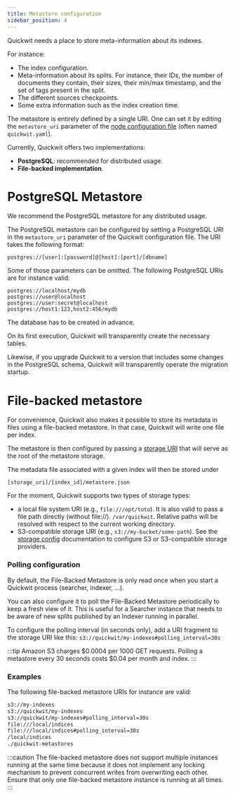 ```yaml
---
title: Metastore configuration
sidebar_position: 4
---
```


Quickwit needs a place to store meta-information about its indexes.

For instance:

- The index configuration.
- Meta-information about its splits. For instance, their IDs, the number of documents they contain, their sizes, their min/max timestamp, and the set of tags present in the split.
- The different sources checkpoints.
- Some extra information such as the index creation time.

The metastore is entirely defined by a single URI. One can set it by editing the `metastore_uri` parameter of the [node configuration file](./node-config.md) (often named `quickwit.yaml`).

Currently, Quickwit offers two implementations:

- **PostgreSQL**: recommended for distributed usage.
- **File-backed implementation**.

# PostgreSQL Metastore

We recommend the PostgreSQL metastore for any distributed usage.

The PostgreSQL metastore can be configured by setting a PostgreSQL URI in the `metastore_uri` parameter of the Quickwit configuration file. The URI takes the following format:

```
postgres://[user]:[password]@[host]:[port]/[dbname]
```

Some of those parameters can be omitted. The following PostgreSQL URIs are for instance valid:

```
postgres://localhost/mydb
postgres://user@localhost
postgres://user:secret@localhost
postgres://host1:123,host2:456/mydb
```

The database has to be created in advance.

On its first execution, Quickwit will transparently create the necessary tables.

Likewise, if you upgrade Quickwit to a version that includes some changes in the PostgreSQL schema, Quickwit will transparently operate the migration startup.

# File-backed metastore

For convenience, Quickwit also makes it possible to store its metadata in files using a file-backed metastore. In that case, Quickwit will write one file per index.

The metastore is then configured by passing a [storage URI](./storage-config.md#storage-uris) that will serve as the root of the metastore storage.

The metadata file associated with a given index will then be stored under

  `[storage_uri]/[index_id]/metastore.json`

For the moment, Quickwit supports two types of storage types:

- a local file system URI (e.g., `file:///opt/toto`). It is also valid to pass a file path directly (without file://). `/var/quickwit`. Relative paths will be resolved with respect to the current working directory.
- S3-compatible storage URI (e.g., `s3://my-bucket/some-path`). See the [storage config](./storage-config.md) documentation to configure S3 or S3-compatible storage providers.

### Polling configuration

By default, the File-Backed Metastore is only read once when you start a Quickwit process (searcher, indexer, ...).

You can also configure it to poll the File-Backed Metastore periodically to keep a fresh view of it. This is useful for a Searcher instance that needs to be aware of new splits published by an Indexer running in parallel.

To configure the polling interval (in seconds only), add a URI fragment to the storage URI like this: `s3://quickwit/my-indexes#polling_interval=30s`

:::tip
Amazon S3 charges $0.0004 per 1000 GET requests. Polling a metastore every 30 seconds costs $0.04 per month and index.
:::

### Examples

The following file-backed metastore URIs for instance are valid:

```markdown
s3://my-indexes
s3://quickwit/my-indexes
s3://quickwit/my-indexes#polling_interval=30s
file:///local/indices
file:///local/indices#polling_interval=30s
/local/indices
./quickwit-metastores
```

:::caution
The file-backed metastore does not support multiple instances running at the same time because it does not implement any locking mechanism to prevent concurrent writes from overwriting each other. Ensure that only one file-backed metastore instance is running at all times.
:::
